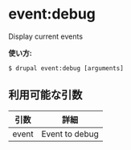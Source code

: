# event:debug
Display current events 

**使い方:**
```
$ drupal event:debug [arguments]
```

## 利用可能な引数
引数 | 詳細
---------|-------------
event | Event to debug
